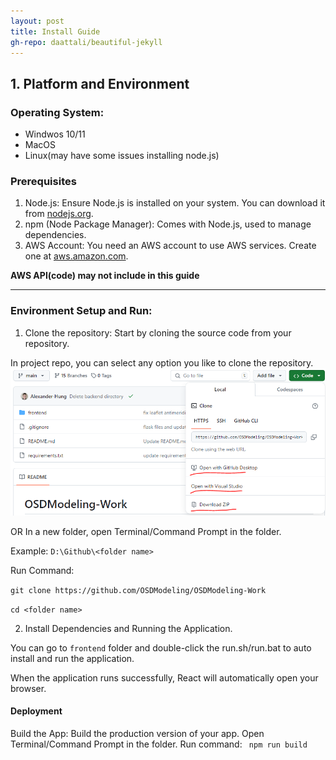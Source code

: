 ```yaml
---
layout: post
title: Install Guide
gh-repo: daattali/beautiful-jekyll
---
```


## 1. Platform and Environment
### Operating System:
- Windwos 10/11
- MacOS
- Linux(may have some issues installing node.js)

### Prerequisites
1. Node.js: Ensure Node.js is installed on your system. You can download it from [nodejs.org](https://nodejs.org/).
2. npm (Node Package Manager): Comes with Node.js, used to manage dependencies.
3. AWS Account: You need an AWS account to use AWS services. Create one at [aws.amazon.com](https://aws.amazon.com/).

**AWS API(code) may not include in this guide**

****

### Environment Setup and Run:
1. Clone the repository: Start by cloning the source code from your repository.

In project repo, you can select any option you like to clone the repository.
![image](./install_1.png)

OR In a new folder, open Terminal/Command Prompt in the folder.

Example:
``
D:\Github\<folder name>
``

Run Command:

``git clone https://github.com/OSDModeling/OSDModeling-Work``

``cd <folder name>``

2. Install Dependencies and Running the Application.

You can go to `frontend` folder and double-click the run.sh/run.bat to auto install and run the application.

When the application runs successfully, React will automatically open your browser.

#### Deployment
Build the App: Build the production version of your app.
Open Terminal/Command Prompt in the folder. Run command:
`` npm run build``
